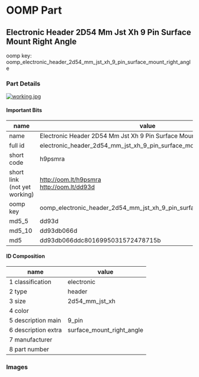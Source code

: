 # OOMP Part  
## Electronic Header 2D54 Mm Jst Xh 9 Pin Surface Mount Right Angle  
  
oomp key: oomp_electronic_header_2d54_mm_jst_xh_9_pin_surface_mount_right_angle  
  
### Part Details  
  
[![working.jpg](working_600.jpg)](working.jpg)  
  
#### Important Bits  
| name | value | 
| --- | --- | 
| name | Electronic Header 2D54 Mm Jst Xh 9 Pin Surface Mount Right Angle | 
| full id | electronic_header_2d54_mm_jst_xh_9_pin_surface_mount_right_angle | 
| short code | h9psmra | 
| short link<br>(not yet working) | http://oom.lt/h9psmra<br>http://oom.lt/dd93d | 
| oomp key | oomp_electronic_header_2d54_mm_jst_xh_9_pin_surface_mount_right_angle | 
| md5_5 | dd93d | 
| md5_10 | dd93db066d | 
| md5 | dd93db066ddc8016995031572478715b | 
#### ID Composition  
| name | value | 
| --- | --- | 
| 1 classification | electronic | 
| 2 type | header | 
| 3 size | 2d54_mm_jst_xh | 
| 4 color |  | 
| 5 description main | 9_pin | 
| 6 description extra | surface_mount_right_angle | 
| 7 manufacturer |  | 
| 8 part number |  | 
### Images  
